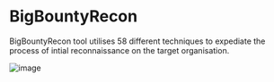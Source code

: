 # BigBountyRecon
BigBountyRecon tool utilises 58 different techniques to expediate the process of intial reconnaissance on the target organisation. 

![image](https://user-images.githubusercontent.com/3501170/104112108-d9145c00-533e-11eb-85be-cb1d33fc9362.png)
